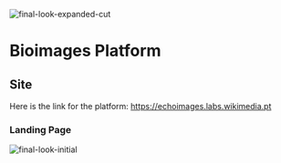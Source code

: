 ![final-look-expanded-cut](https://github.com/user-attachments/assets/dd667102-8771-43a9-bd17-1a52cdd18ab4)

# Bioimages Platform

## Site

Here is the link for the platform: https://echoimages.labs.wikimedia.pt

### Landing Page

![final-look-initial](https://github.com/user-attachments/assets/5ed43a58-f950-48a0-9ef2-a5b6c77bbcf4)

